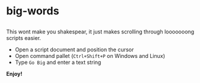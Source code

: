 # big-words
## 
This wont make you shakespear, it just makes scrolling through looooooong scripts easier. 

* Open a script document and position the cursor
* Open command pallet (`Ctrl+Shift+P` on Windows and Linux)
* Type `Go Big` and enter a text string

**Enjoy!**
